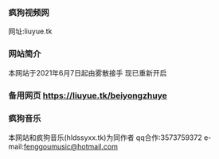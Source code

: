 ### 疯狗视频网
网址:liuyue.tk
### 网站简介
本网站于2021年6月7日起由雾散接手
现已重新开启
### 备用网页 https://liuyue.tk/beiyongzhuye
### 疯狗音乐
本网站和疯狗音乐(hldssyxx.tk)为同作者
qq合作:3573759372
e-mail:fenggoumusic@hotmail.com
